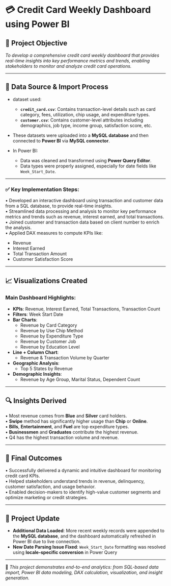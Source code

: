# 💳 Credit Card Weekly Dashboard using Power BI

## 🎯 Project Objective
*To develop a comprehensive credit card weekly dashboard that provides real-time insights into key performance metrics and trends, enabling stakeholders to monitor and analyze credit card operations.*

---

## 📂 Data Source & Import Process

- dataset used:
  - **`credit_card.csv`**: Contains transaction-level details such as card category, fees, utilization, chip usage, and expenditure types.
  - **`customer.csv`**: Contains customer-level attributes including demographics, job type, income group, satisfaction score, etc.

- These datasets were uploaded into a **MySQL database** and then connected to **Power BI** via **MySQL connector**.

- In Power BI:
  - Data was cleaned and transformed using **Power Query Editor**.
  - Data types were properly assigned, especially for date fields like `Week_Start_Date`.

---

### ✅ Key Implementation Steps:
• Developed an interactive dashboard using transaction and customer data from a SQL database, to provide real-time insights.  
• Streamlined data processing and analysis to monitor key performance metrics and trends such as revenue, interest earned, and total transactions.  
• Joined customer and transaction data based on client number to enrich the analysis.  
• Applied DAX measures to compute KPIs like:
  - Revenue
  - Interest Earned
  - Total Transaction Amount
  - Customer Satisfaction Score
---

## 📈 Visualizations Created

### Main Dashboard Highlights:
- **KPIs**: Revenue, Interest Earned, Total Transactions, Transaction Count
- **Filters**: Week Start Date
- **Bar Charts**:
  - Revenue by Card Category
  - Revenue by Use Chip Method
  - Revenue by Expenditure Type
  - Revenue by Customer Job
  - Revenue by Education Level
- **Line + Column Chart**:
  - Revenue & Transaction Volume by Quarter
- **Geographic Analysis**:
  - Top 5 States by Revenue
- **Demographic Insights**:
  - Revenue by Age Group, Marital Status, Dependent Count

---

## 🔍 Insights Derived

• Most revenue comes from **Blue** and **Silver** card holders.  
• **Swipe** method has significantly higher usage than **Chip** or **Online**.  
• **Bills**, **Entertainment**, and **Fuel** are top expenditure types.  
• **Businessmen** and **Graduates** contribute the highest revenue.  
• Q4 has the highest transaction volume and revenue.

---

## 🏁 Final Outcomes

• Successfully delivered a dynamic and intuitive dashboard for monitoring credit card KPIs.  
• Helped stakeholders understand trends in revenue, delinquency, customer satisfaction, and usage behavior.  
• Enabled decision-makers to identify high-value customer segments and optimize marketing or credit strategies.  

---

## 🔄 Project Update

- **Additional Data Loaded**: More recent weekly records were appended to the **MySQL database**, and the dashboard automatically refreshed in Power BI due to live connection.
- **New Date Parsing Issue Fixed**: `Week_Start_Date` formatting was resolved using **locale-specific conversion** in Power Query 

---

📌 *This project demonstrates end-to-end analytics: from SQL-based data import, Power BI data modeling, DAX calculation, visualization, and insight generation.*
